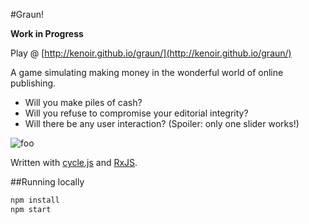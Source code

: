 #Graun!

**Work in Progress**

Play @ [http://kenoir.github.io/graun/](http://kenoir.github.io/graun/)

A game simulating making money in the wonderful world of online publishing.

- Will you make piles of cash?
- Will you refuse to compromise your editorial integrity?
- Will there be any user interaction? (Spoiler: only one slider works!) 

![foo](https://cloud.githubusercontent.com/assets/953792/11246084/0d94cec0-8e0e-11e5-888d-c3b970535c6d.png)

Written with [cycle.js](http://cycle.js.org/) and [RxJS](https://github.com/Reactive-Extensions/RxJS).

##Running locally
```sh
npm install
npm start
```

